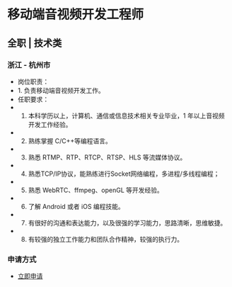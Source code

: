 
# 移动端音视频开发工程师
## 全职  |  技术类
### 浙江 - 杭州市

- 岗位职责：
- 1.&nbsp;负责移动端音视频开发工作。
- 任职要求：
- 1. 本科学历以上，计算机、通信或信息技术相关专业毕业，1 年以上音视频开发工作经验。
- 2. 熟练掌握 C/C++等编程语言。
- 3. 熟悉 RTMP、RTP、RTCP、RTSP、HLS 等流媒体协议。
- 4. 熟悉TCP/IP协议，能熟练进行Socket网络编程，多进程/多线程编程；
- 5. 熟悉 WebRTC、ffmpeg、openGL 等开发经验。
- 6. 了解 Android 或者 iOS 编程技能。
- 7. 有很好的沟通和表达能力，以及很强的学习能力，思路清晰，思维敏捷。
- 8. 有较强的独立工作能力和团队合作精神，较强的执行力。
### 申请方式
- <a href="mailto:hr@tuya.com?subject=求职简历-移动端音视频开发工程师-来自GitHub">立即申请</a>